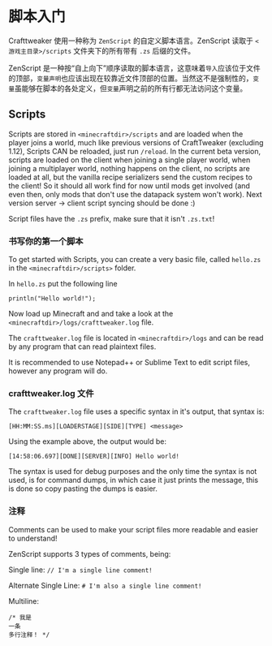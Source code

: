# 脚本入门

Crafttweaker 使用一种称为 `ZenScript` 的自定义脚本语言。ZenScript 读取于 `<游戏主目录>/scripts` 文件夹下的所有带有 `.zs` 后缀的文件。

ZenScript 是一种按“自上向下”顺序读取的脚本语言，这意味着`导入`应该位于文件的顶部，`变量声明`也应该出现在较靠近文件顶部的位置。当然这不是强制性的，`变量`虽能够在脚本的各处定义，但`变量`声明之前的所有行都无法访问这个变量。

## Scripts

Scripts are stored in `<minecraftdir>/scripts` and are loaded when the player joins a world, much like previous versions of CraftTweaker (excluding 1.12), Scripts CAN be reloaded, just run `/reload`. In the current beta version, scripts are loaded on the client when joining a single player world, when joining a multiplayer world, nothing happens on the client, no scripts are loaded at all, but the vanilla recipe serializers send the custom recipes to the client! So it should all work find for now until mods get involved (and even then, only mods that don't use the datapack system won't work). Next version server -> client script syncing should be done :)

Script files have the `.zs` prefix, make sure that it isn't `.zs.txt`!

### 书写你的第一个脚本

To get started with Scripts, you can create a very basic file, called `hello.zs` in the `<minecraftdir>/scripts>` folder.

In `hello.zs` put the following line

```zenscript
println("Hello world!");
```

Now load up Minecraft and and take a look at the `<minecraftdir>/logs/crafttweaker.log` file.

The `crafttweaker.log` file is located in `<minecraftdir>/logs` and can be read by any program that can read plaintext files.

It is recommended to use Notepad++ or Sublime Text to edit script files, however any program will do.

### crafttweaker.log 文件

The `crafttweaker.log` file uses a specific syntax in it's output, that syntax is:

```
[HH:MM:SS.ms][LOADERSTAGE][SIDE][TYPE] <message>
```

Using the example above, the output would be:

```
[14:58:06.697][DONE][SERVER][INFO] Hello world!
```

The syntax is used for debug purposes and the only time the syntax is not used, is for command dumps, in which case it just prints the message, this is done so copy pasting the dumps is easier.

### 注释

Comments can be used to make your script files more readable and easier to understand!

ZenScript supports 3 types of comments, being:

Single line: `// I'm a single line comment!`

Alternate Single Line: `# I'm also a single line comment!`

Multiline:
```
/* 我是
一条
多行注释！ */
```